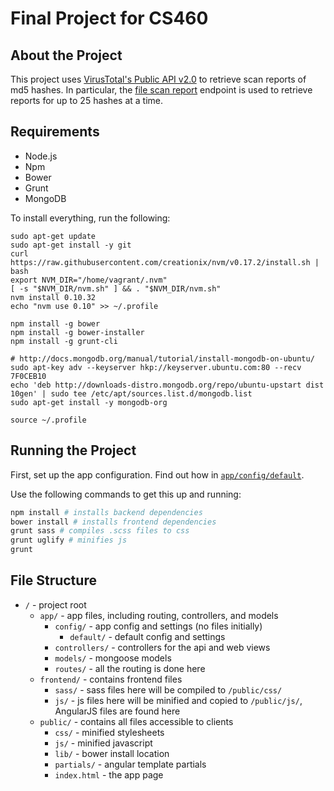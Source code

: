 # Final Project for CS460

## About the Project
This project uses [VirusTotal's Public API v2.0](https://www.virustotal.com/en/documentation/public-api/) to retrieve scan reports of md5 hashes. In particular, the [file scan report](https://www.virustotal.com/en/documentation/public-api/#getting-file-scans) endpoint is used to retrieve reports for up to 25 hashes at a time.

<!---
TODO: add more detailed explanation of purpose, implementation, and usage
-->

## Requirements
- Node.js
- Npm
- Bower
- Grunt
- MongoDB

To install everything, run the following:
```
sudo apt-get update
sudo apt-get install -y git
curl https://raw.githubusercontent.com/creationix/nvm/v0.17.2/install.sh | bash
export NVM_DIR="/home/vagrant/.nvm" 
[ -s "$NVM_DIR/nvm.sh" ] && . "$NVM_DIR/nvm.sh"
nvm install 0.10.32
echo "nvm use 0.10" >> ~/.profile

npm install -g bower
npm install -g bower-installer
npm install -g grunt-cli

# http://docs.mongodb.org/manual/tutorial/install-mongodb-on-ubuntu/
sudo apt-key adv --keyserver hkp://keyserver.ubuntu.com:80 --recv 7F0CEB10
echo 'deb http://downloads-distro.mongodb.org/repo/ubuntu-upstart dist 10gen' | sudo tee /etc/apt/sources.list.d/mongodb.list
sudo apt-get install -y mongodb-org

source ~/.profile
```

## Running the Project
First, set up the app configuration. Find out how in [`app/config/default`](app/config/default).

Use the following commands to get this up and running:
```bash
npm install # installs backend dependencies
bower install # installs frontend dependencies
grunt sass # compiles .scss files to css
grunt uglify # minifies js
grunt
```

## File Structure
- `/` - project root
    + `app/` - app files, including routing, controllers, and models
        * `config/` - app config and settings (no files initially)
            - `default/` - default config and settings
        * `controllers/` - controllers for the api and web views
        * `models/` - mongoose models
        * `routes/` - all the routing is done here
    + `frontend/` - contains frontend files
        * `sass/` - sass files here will be compiled to `/public/css/`
        * `js/` - js files here will be minified and copied to `/public/js/`, AngularJS files are found here
    + `public/` - contains all files accessible to clients
        * `css/` - minified stylesheets
        * `js/` - minified javascript
        * `lib/` - bower install location
        * `partials/` - angular template partials
        * `index.html` - the app page
